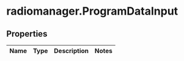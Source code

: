 # radiomanager.ProgramDataInput

## Properties
Name | Type | Description | Notes
------------ | ------------- | ------------- | -------------


